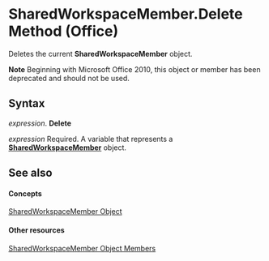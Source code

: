 
# SharedWorkspaceMember.Delete Method (Office)

Deletes the current  **SharedWorkspaceMember** object.


 **Note**  Beginning with Microsoft Office 2010, this object or member has been deprecated and should not be used.


## Syntax

 _expression_. **Delete**

 _expression_ Required. A variable that represents a **[SharedWorkspaceMember](4d5ec7d9-b7f2-cdcf-5db2-7429b7a08ed9.md)** object.


## See also


#### Concepts


[SharedWorkspaceMember Object](4d5ec7d9-b7f2-cdcf-5db2-7429b7a08ed9.md)
#### Other resources


[SharedWorkspaceMember Object Members](d2519ac4-a9a3-0480-c7c3-dbd98c514692.md)
